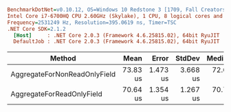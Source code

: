 ``` ini

BenchmarkDotNet=v0.10.12, OS=Windows 10 Redstone 3 [1709, Fall Creators Update] (10.0.16299.192)
Intel Core i7-6700HQ CPU 2.60GHz (Skylake), 1 CPU, 8 logical cores and 4 physical cores
Frequency=2531249 Hz, Resolution=395.0619 ns, Timer=TSC
.NET Core SDK=2.1.2
  [Host]     : .NET Core 2.0.3 (Framework 4.6.25815.02), 64bit RyuJIT
  DefaultJob : .NET Core 2.0.3 (Framework 4.6.25815.02), 64bit RyuJIT


```
|                       Method |     Mean |    Error |   StdDev |   Median |
|----------------------------- |---------:|---------:|---------:|---------:|
| AggregateForNonReadOnlyField | 73.83 us | 1.473 us | 3.668 us | 72.65 us |
|    AggregateForReadOnlyField | 70.64 us | 1.354 us | 1.267 us | 70.78 us |
